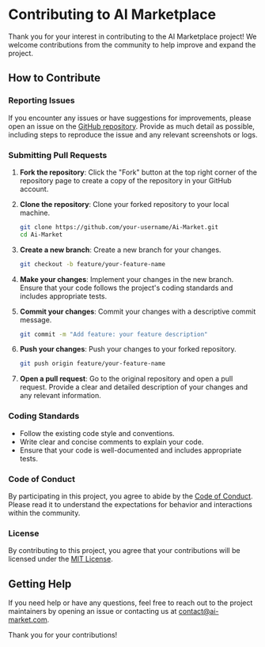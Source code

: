 # Contributing to AI Marketplace

Thank you for your interest in contributing to the AI Marketplace project! We welcome contributions from the community to help improve and expand the project.

## How to Contribute

### Reporting Issues

If you encounter any issues or have suggestions for improvements, please open an issue on the [GitHub repository](https://github.com/nrk8286/Ai-Market/issues). Provide as much detail as possible, including steps to reproduce the issue and any relevant screenshots or logs.

### Submitting Pull Requests

1. **Fork the repository**: Click the "Fork" button at the top right corner of the repository page to create a copy of the repository in your GitHub account.

2. **Clone the repository**: Clone your forked repository to your local machine.
   ```bash
   git clone https://github.com/your-username/Ai-Market.git
   cd Ai-Market
   ```

3. **Create a new branch**: Create a new branch for your changes.
   ```bash
   git checkout -b feature/your-feature-name
   ```

4. **Make your changes**: Implement your changes in the new branch. Ensure that your code follows the project's coding standards and includes appropriate tests.

5. **Commit your changes**: Commit your changes with a descriptive commit message.
   ```bash
   git commit -m "Add feature: your feature description"
   ```

6. **Push your changes**: Push your changes to your forked repository.
   ```bash
   git push origin feature/your-feature-name
   ```

7. **Open a pull request**: Go to the original repository and open a pull request. Provide a clear and detailed description of your changes and any relevant information.

### Coding Standards

- Follow the existing code style and conventions.
- Write clear and concise comments to explain your code.
- Ensure that your code is well-documented and includes appropriate tests.

### Code of Conduct

By participating in this project, you agree to abide by the [Code of Conduct](CODE_OF_CONDUCT.md). Please read it to understand the expectations for behavior and interactions within the community.

### License

By contributing to this project, you agree that your contributions will be licensed under the [MIT License](LICENSE).

## Getting Help

If you need help or have any questions, feel free to reach out to the project maintainers by opening an issue or contacting us at contact@ai-market.com.

Thank you for your contributions!

